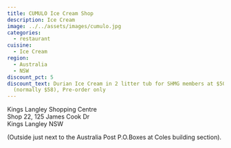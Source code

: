 ```yaml
---
title: CUMULO Ice Cream Shop
description: Ice Cream
image: ../../assets/images/cumulo.jpg
categories:
  - restaurant
cuisine:
  - Ice Cream
region:
  - Australia
  - NSW
discount_pct: 5
discount_text: Durian Ice Cream in 2 litter tub for SHMG members at $50
  (normally $58), Pre-order only
---
```


Kings Langley Shopping Centre  
Shop 22, 125 James Cook Dr  
Kings Langley NSW

(Outside just next to the Australia Post P.O.Boxes at Coles building section).
